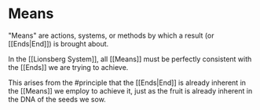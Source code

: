 # Means
"Means" are actions, systems, or methods by which a result (or [[Ends|End]]) is brought about. 

In the [[Lionsberg System]], all [[Means]] must be perfectly consistent with the [[Ends]] we are trying to achieve. 

This arises from the #principle that the [[Ends|End]] is already inherent in the [[Means]] we employ to achieve it, just as the fruit is already inherent in the DNA of the seeds we sow. 
